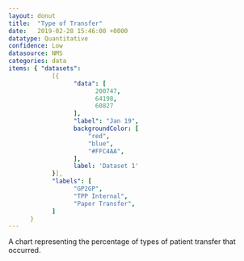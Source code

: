 ```yaml
---
layout: donut
title:  "Type of Transfer"
date:   2019-02-28 15:46:00 +0000
datatype: Quantitative
confidence: Low
datasource: NMS
categories: data
items: { "datasets":
            [{
                  "data": [
                        200747,
                        64198,
                        60827
                  ],
                  "label": "Jan 19",
                  backgroundColor: [
                      "red",
                      "blue",
                      "#FFC4AA",
                  ],
                  label: 'Dataset 1'
            }],
            "labels": [
                  "GP2GP",
                  "TPP Internal",
                  "Paper Transfer",
            ]
      }
---
```

A chart representing the percentage of types of patient transfer that occurred.
